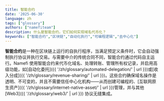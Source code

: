 ```yaml
---
title: 智能合约
date: '2025-06-30'
language: zh
tags: ["glossary"]
authors: ["namefiteam"]
description: 什么是智能合约，它们如何实现域名代币化？
keywords: ["智能合约","区块链","自动化执行","可编程逻辑","去中心化"]
---
```


**智能合约**是一种在区块链上运行的自执行程序，当满足预定义条件时，它会自动强制执行协议并执行交易。与需要中介的传统合同不同，智能合约通过代码自主运行。Namefi 使用智能合约来代币化域名、处理转账、管理所有权记录，并启用高级功能，如[自动化委托]({{ '/zh/glossary/automated-delegation/' | url }})或[收入分成]({{ '/zh/glossary/revenue-sharing/' | url }})。这些合约确保域名操作是透明、不可变的，并且不需要信任中心化机构——从而创建可编程的、[互联网原生资产]({{ '/zh/glossary/internet-native-asset/' | url }})管理，并与其他 [Web3]({{ '/zh/glossary/web3/' | url }}) 协议无缝集成。